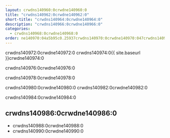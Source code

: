 ```yaml
---
layout: crwdns140960:0crwdne140960:0
title: "crwdns140962:0crwdne140962:0"
short-title: "crwdns140964:0crwdne140964:0"
description: "crwdns140966:0crwdne140966:0"
categories:
  - crwdns140968:0crwdne140968:0
order: ne140970:04a5b95c0.25937crwdns140970:0crwdne140970:047crwdns140970:0crwdne140970:0
---
```

crwdns140972:0crwdne140972:0 crwdns140974:0{{ site.baseurl }}crwdne140974:0

crwdns140976:0crwdne140976:0

crwdns140978:0crwdne140978:0

crwdns140980:0crwdne140980:0 crwdns140982:0crwdne140982:0

crwdns140984:0crwdne140984:0

## crwdns140986:0crwdne140986:0

- crwdns140988:0crwdne140988:0
- crwdns140990:0crwdne140990:0